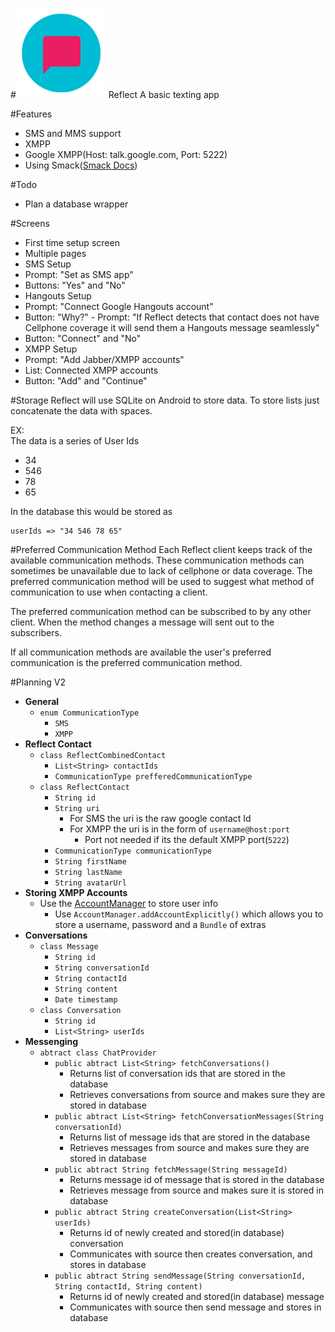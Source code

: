 #![Reflect](https://github.com/Noah-Huppert/Reflect/raw/master/app/src/main/res/mipmap-xxhdpi/ic_launcher.png) Reflect
A basic texting app

#Features
- SMS and MMS support
- XMPP
 - Google XMPP(Host: talk.google.com, Port: 5222)
 - Using Smack([Smack Docs](https://www.igniterealtime.org/builds/smack/docs/4.1.0/documentation/))

#Todo
- Plan a database wrapper

#Screens
- First time setup screen
 - Multiple pages
  - SMS Setup
   - Prompt: "Set as SMS app"
   - Buttons: "Yes" and "No"
  - Hangouts Setup
   - Prompt: "Connect Google Hangouts account"
   - Button: "Why?"
    - Prompt: "If Reflect detects that contact does not have Cellphone coverage it will send them a Hangouts message seamlessly"
   - Button: "Connect" and "No"
  - XMPP Setup
   - Prompt: "Add Jabber/XMPP accounts"
   - List: Connected XMPP accounts
   - Button: "Add" and "Continue"

#Storage
Reflect will use SQLite on Android to store data. To store lists just
concatenate the data with spaces.

EX:  
The data is a series of User Ids
- 34
- 546
- 78
- 65

In the database this would be stored as
```
userIds => "34 546 78 65"
```

#Preferred Communication Method
Each Reflect client keeps track of the available communication methods. These communication methods
can sometimes be unavailable due to lack of cellphone or data coverage. The preferred communication
method will be used to suggest what method of communication to use when contacting a client.

The preferred communication method can be subscribed to by any other client. When the method changes
a message will sent out to the subscribers.

If all communication methods are available the user's preferred communication is the preferred
communication method.

#Planning V2
- **General**
  - `enum CommunicationType`
    - `SMS`
    - `XMPP`
- **Reflect Contact**
  - `class ReflectCombinedContact`
    - `List<String> contactIds`
    - `CommunicationType prefferedCommunicationType`
  - `class ReflectContact`
    - `String id`
    - `String uri`
      - For SMS the uri is the raw google contact Id
      - For XMPP the uri is in the form of `username@host:port`
        - Port not needed if its the default XMPP port(`5222`)
    - `CommunicationType communicationType`
    - `String firstName`
    - `String lastName`
    - `String avatarUrl`
- **Storing XMPP Accounts**
  - Use the [AccountManager](http://developer.android.com/reference/android/accounts/AccountManager.html) to store user info
    - Use `AccountManager.addAccountExplicitly()` which allows you to store a username, password and a `Bundle` of extras
- **Conversations**
  - `class Message`
    - `String id`
    - `String conversationId`
    - `String contactId`
    - `String content`
    - `Date timestamp`
  - `class Conversation`
    - `String id`
    - `List<String> userIds`
- **Messenging**
  - `abtract class ChatProvider`
    - `public abtract List<String> fetchConversations()`
      - Returns list of conversation ids that are stored in the database
      - Retrieves conversations from source and makes sure they are stored in
        database
    - `public abtract List<String> fetchConversationMessages(String conversationId)`
      - Returns list of message ids that are stored in the database
      - Retrieves messages from source and makes sure they are stored in
        database
    - `public abtract String fetchMessage(String messageId)`
      - Returns message id of message that is stored in the database
      - Retrieves message from source and makes sure it is stored in database
    - `public abtract String createConversation(List<String> userIds)`
      - Returns id of newly created and stored(in database) conversation
      - Communicates with source then creates conversation, and stores in
        database
    - `public abtract String sendMessage(String conversationId, String contactId, String content)`
      - Returns id of newly created and stored(in database) message
      - Communicates with source then send message and stores in database
